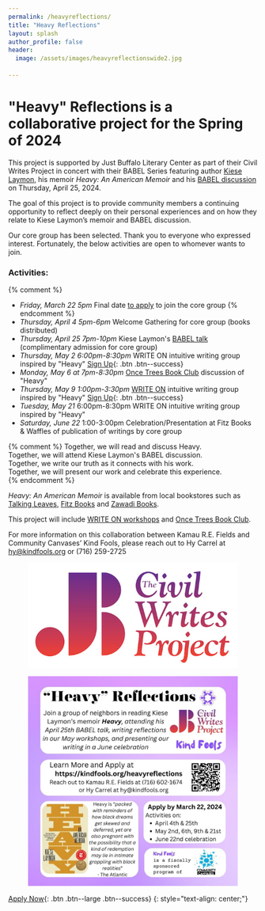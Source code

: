 ```yaml
---
permalink: /heavyreflections/
title: "Heavy Reflections"
layout: splash
author_profile: false
header:
  image: /assets/images/heavyreflectionswide2.jpg

---
```



# "Heavy" Reflections is a collaborative project for the Spring of 2024

This project is supported by Just Buffalo Literary Center as part
of their Civil Writes Project in concert with their BABEL Series
featuring author [Kiese Laymon](https://www.kieselaymon.com), his memoir
*Heavy: An American Memoir* and his [BABEL
discussion](https://www.justbuffalo.org/events/babel-kiese-laymon-2024-04-25/)
on Thursday, April 25, 2024.

The goal of this project is to provide community members a continuing
opportunity to reflect deeply on their personal experiences and on how
they relate to Kiese Laymon’s memoir and BABEL discussion.

Our core group has been selected. Thank you to everyone who expressed interest.
Fortunately, the below activities are open to whomever wants to join.

### Activities:
{% comment %}
- *Friday, March 22 5pm* Final date [to apply](
    https://docs.google.com/forms/d/1HjMHp2qVEOjTPA54LD_atybzF8G4BCmrJpfzme8vCxg/viewform
    ) to join the core group
{% endcomment %}
- *Thursday, April 4 5pm-6pm* Welcome Gathering for core group (books distributed)
- *Thursday, April 25 7pm-10pm* Kiese Laymon's [BABEL talk](
    https://www.justbuffalo.org/events/babel-kiese-laymon-2024-04-25/
  ) (complimentary admission for core group)
- *Thursday, May 2 6:00pm-8:30pm* WRITE ON intuitive writing group inspired by "Heavy"
[Sign Up](/signups/writeon20240502/){: .btn .btn--success}
- *Monday, May 6 at 7pm-8:30pm* [Once Trees Book Club](
    https://www.educationtrainingcenterinc.com/groundandskypoetryseries
    ) discussion of "Heavy"
- *Thursday, May 9 1:00pm-3:30pm* [WRITE ON](/writeon/) intuitive writing group inspired by "Heavy"
[Sign Up](/signups/writeon20240509/){: .btn .btn--success}
- *Tuesday, May 21* 6:00pm-8:30pm WRITE ON intuitive writing group inspired by "Heavy"
- *Saturday, June 22* 1:00-3:00pm Celebration/Presentation at Fitz Books & Waffles of publication of writings by core group

{% comment %}
Together, we will read and discuss Heavy.<br>
Together, we will attend Kiese Laymon's BABEL discussion.<br>
Together, we write our truth as it connects with his work.<br>
Together, we will present our work and celebrate this experience.<br>
{% endcomment %}

*Heavy: An American Memoir* is available from local bookstores such as [Talking Leaves](https://www.tleavesbooks.com/search/site/heavy),
[Fitz Books](https://www.fitzbooks.net) and [Zawadi Books](https://www.facebook.com/zawadibooksbflo/).

This project will include [WRITE ON workshops](/writeon/) and [Once Trees Book Club](https://www.educationtrainingcenterinc.com/groundandskypoetryseries).





For more information on this collaboration between Kamau R.E. Fields
and Community Canvases’ Kind Fools, please reach out to Hy Carrel
at hy@kindfools.org or (716) 259-2725

<figure style="max-width: 599px" class="align-center">
  <img src="/assets/images/JB-Civil-Writes-fade-white-RECT_reduced.jpg"
   alt="Civil Writes Project logo">
</figure>

<figure style="max-width: 1080px" class="align-center">
  <img src="/assets/images/Heavy-Reflections-IG.jpg"
   alt="Heavy Reflections Flyer">
</figure>

[Apply Now](
https://docs.google.com/forms/d/1HjMHp2qVEOjTPA54LD_atybzF8G4BCmrJpfzme8vCxg/viewform
){: .btn .btn--large .btn--success}
{: style="text-align: center;"}
